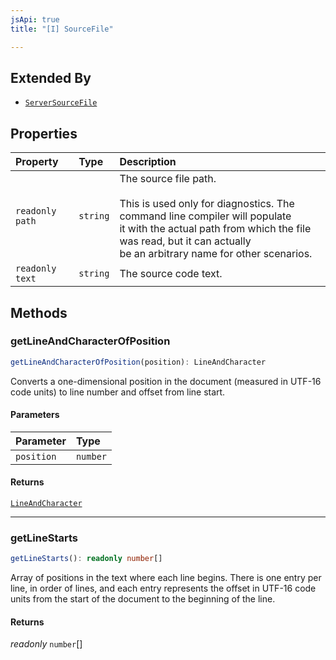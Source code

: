 ```yaml
---
jsApi: true
title: "[I] SourceFile"

---
```

## Extended By

- [`ServerSourceFile`](Interface.ServerSourceFile.md)

## Properties

| Property | Type | Description |
| :------ | :------ | :------ |
| `readonly` `path` | `string` | The source file path.<br /><br />This is used only for diagnostics. The command line compiler will populate<br />it with the actual path from which the file was read, but it can actually<br />be an arbitrary name for other scenarios. |
| `readonly` `text` | `string` | The source code text. |

## Methods

### getLineAndCharacterOfPosition

```ts
getLineAndCharacterOfPosition(position): LineAndCharacter
```

Converts a one-dimensional position in the document (measured in UTF-16
code units) to line number and offset from line start.

#### Parameters

| Parameter | Type |
| :------ | :------ |
| `position` | `number` |

#### Returns

[`LineAndCharacter`](Interface.LineAndCharacter.md)

***

### getLineStarts

```ts
getLineStarts(): readonly number[]
```

Array of positions in the text where each line begins. There is one entry
per line, in order of lines, and each entry represents the offset in UTF-16
code units from the start of the document to the beginning of the line.

#### Returns

*readonly* `number`[]

